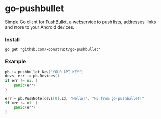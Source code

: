 go-pushbullet
=============

Simple Go client for [PushBullet](http://pushbullet.com), a webservice to push
lists, addresses, links and more to your Android devices.

### Install ###

	go get "github.com/xconstruct/go-pushbullet"

### Example ###

```go
pb := pushbullet.New("YOUR_API_KEY")
devs, err := pb.Devices()
if err != nil {
	panic(err)
}

err = pb.PushNote(devs[0].Id, "Hello!", "Hi from go-pushbullet!")
if err != nil {
	panic(err)
}
```
